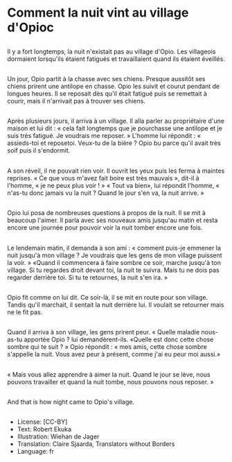 # Comment la nuit vint au village d'Opioc

##
Il y a fort longtemps, la nuit
n'existait pas au village d'Opio. Les
villageois dormaient lorsqu'ils
étaient fatigués et travaillaient
quand ils étaient éveillés.

##
Un jour, Opio partit à la chasse avec
ses chiens. Presque aussitôt ses
chiens prirent une antilope en
chasse. Opio les suivit et courut
pendant de longues heures. Il se
reposait dès qu'il était fatigué puis
se remettait à courir, mais il
n'arrivait pas à trouver ses chiens.

##
Après plusieurs jours, il arriva à un
village. Il alla parler au propriétaire
d'une maison et lui dit : « cela fait
longtemps que je pourchasse une
antilope et je suis très fatigué. Je
voudrais me reposer. » L'homme lui
répondit : « assieds-toi et reposetoi. Veux-tu de la bière ? Opio bu
parce qu'il avait très soif puis il
s'endormit.

##
A son réveil, il ne pouvait rien voir. Il
ouvrit les yeux puis les ferma à
maintes reprises. « Ce que vous
m'avez fait boire est très mauvais
», dit-il à l'homme, « je ne peux
plus voir ! » « Tout va bien», lui
répondit l'homme, « n'as-tu donc
jamais vu la nuit ? Quand le jour
s'en va, la nuit arrive. »

##
Opio lui posa de nombreuses
questions à propos de la nuit. Il se
mit à beaucoup l'aimer. Il parla
avec ses nouveaux amis jusqu'au
matin et resta encore une journée
pour pouvoir voir la nuit tomber
encore une fois.

##
Le lendemain matin, il demanda à
son ami : « comment puis-je
emmener la nuit jusqu'à mon
village ? Je voudrais que les gens de
mon village puissent la voir. »
«Quand il commencera à faire
sombre ce soir, marche jusqu'à ton
village. Si tu regardes droit devant
toi, la nuit te suivra. Mais tu ne dois
pas regarder derrière toi. Si tu te
retournes, la nuit s'en ira. »

##
Opio fit comme on lui dit. Ce soir-là,
il se mit en route pour son village.
Tandis qu'il marchait, il sentait la
nuit derrière lui. Il voulait se
retourner mais ne le fit pas.

##
Quand il arriva à son village, les
gens prirent peur. « Quelle maladie
nous-as-tu apportée Opio ? lui
demandèrent-ils. «Quelle est donc
cette chose sombre qui te suit ? »
Opio répondit : « mes amis, cette
chose sombre s'appelle la nuit.
Vous avez peur à présent, comme
j'ai eu peur moi aussi.»

##
« Mais vous allez apprendre à aimer
la nuit. Quand le jour se lève, nous
pouvons travailler et quand la nuit
tombe, nous pouvons nous reposer.
»

##
And that is how night came to Opio's village.

##
* License: [CC-BY]
* Text: Robert Ekuka
* Illustration: Wiehan de Jager
* Translation: Claire Sjaarda, Translators without Borders
* Language: fr
